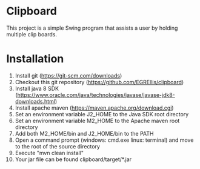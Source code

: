 # Clipboard
This project is a simple Swing program that assists a user by holding multiple clip boards.

# Installation
1) Install git (https://git-scm.com/downloads)
2) Checkout this git repository (https://github.com/EGREllis/clipboard)
3) Install java 8 SDK (https://www.oracle.com/java/technologies/javase/javase-jdk8-downloads.html)
4) Install apache maven (https://maven.apache.org/download.cgi)
5) Set an environment variable J2_HOME to the Java SDK root directory
6) Set an environment variable M2_HOME to the Apache maven root directory
7) Add both M2_HOME/bin and J2_HOME/bin to the PATH
8) Open a command prompt (windows: cmd.exe linux: terminal) and move to the root of the source directory
9) Execute "mvn clean install"
10) Your jar file can be found clipboard/target/*.jar
